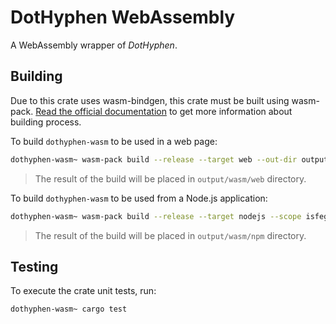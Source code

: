 # DotHyphen WebAssembly

A WebAssembly wrapper of _DotHyphen_.

## Building

Due to this crate uses wasm-bindgen, this crate must be built using wasm-pack. [Read the official documentation](https://rustwasm.github.io/wasm-pack/book/commands/build.html) to get more information about building process.

To build `dothyphen-wasm` to be used in a web page:

```bash
dothyphen-wasm~ wasm-pack build --release --target web --out-dir output/wasm/web
```

> The result of the build will be placed in `output/wasm/web` directory.

To build `dothyphen-wasm` to be used from a Node.js application:

```bash
dothyphen-wasm~ wasm-pack build --release --target nodejs --scope isfegu --out-dir output/wasm/npm
```

> The result of the build will be placed in `output/wasm/npm` directory.

## Testing

To execute the crate unit tests, run:

```bash
dothyphen-wasm~ cargo test
```
